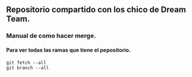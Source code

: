 ## Repositorio compartido con los chico de Dream Team.

### Manual de como hacer merge.



#### Para ver todas las ramas que tiene el pepositorio.
```
git fetch --all
git branch --all
```


